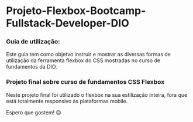 # Projeto-Flexbox-Bootcamp-Fullstack-Developer-DIO

### Guia de utilização:

Este guia tem como objetvo instruir e mostrar as diversas formas de utilização da ferramenta flexbox do CSS mostradas no curso de fundamentos da DIO.

### Projeto final sobre curso de fundamentos CSS Flexbox

Neste projeto final foi utilizado o flexbox na sua estilização inteira, fora que está totalmente responsivo às plataformas mobile.

Espero que gostem! :wink:
